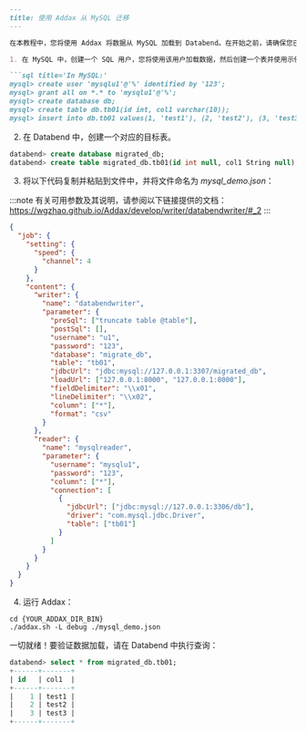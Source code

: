 ```md
---
title: 使用 Addax 从 MySQL 迁移
---

在本教程中，您将使用 Addax 将数据从 MySQL 加载到 Databend。在开始之前，请确保您已在环境中成功设置 Databend、MySQL 和 Addax。

1. 在 MySQL 中，创建一个 SQL 用户，您将使用该用户加载数据，然后创建一个表并使用示例数据填充它。

```sql title='In MySQL:'
mysql> create user 'mysqlu1'@'%' identified by '123';
mysql> grant all on *.* to 'mysqlu1'@'%';
mysql> create database db;
mysql> create table db.tb01(id int, col1 varchar(10));
mysql> insert into db.tb01 values(1, 'test1'), (2, 'test2'), (3, 'test3');
```

2. 在 Databend 中，创建一个对应的目标表。

```sql title='In Databend:'
databend> create database migrated_db;
databend> create table migrated_db.tb01(id int null, col1 String null);
```

3. 将以下代码复制并粘贴到文件中，并将文件命名为 _mysql_demo.json_：

:::note
有关可用参数及其说明，请参阅以下链接提供的文档：https://wgzhao.github.io/Addax/develop/writer/databendwriter/#_2
:::

```json title='mysql_demo.json'
{
  "job": {
    "setting": {
      "speed": {
        "channel": 4
      }
    },
    "content": {
      "writer": {
        "name": "databendwriter",
        "parameter": {
          "preSql": ["truncate table @table"],
          "postSql": [],
          "username": "u1",
          "password": "123",
          "database": "migrate_db",
          "table": "tb01",
          "jdbcUrl": "jdbc:mysql://127.0.0.1:3307/migrated_db",
          "loadUrl": ["127.0.0.1:8000", "127.0.0.1:8000"],
          "fieldDelimiter": "\\x01",
          "lineDelimiter": "\\x02",
          "column": ["*"],
          "format": "csv"
        }
      },
      "reader": {
        "name": "mysqlreader",
        "parameter": {
          "username": "mysqlu1",
          "password": "123",
          "column": ["*"],
          "connection": [
            {
              "jdbcUrl": ["jdbc:mysql://127.0.0.1:3306/db"],
              "driver": "com.mysql.jdbc.Driver",
              "table": ["tb01"]
            }
          ]
        }
      }
    }
  }
}
```

4. 运行 Addax：

```shell
cd {YOUR_ADDAX_DIR_BIN}
./addax.sh -L debug ./mysql_demo.json
```

一切就绪！要验证数据加载，请在 Databend 中执行查询：

```sql
databend> select * from migrated_db.tb01;
+------+-------+
| id   | col1  |
+------+-------+
|    1 | test1 |
|    2 | test2 |
|    3 | test3 |
+------+-------+
```
